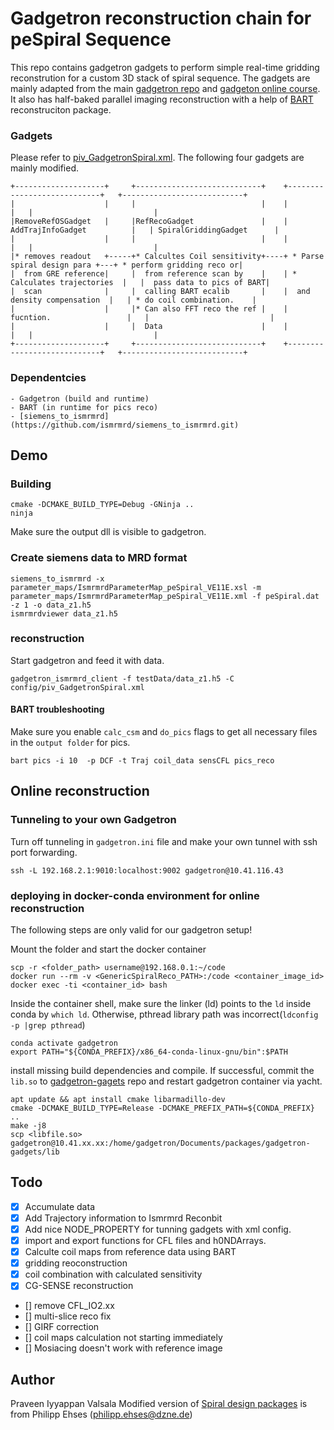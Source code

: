 # Gadgetron reconstruction chain for peSpiral Sequence
This repo contains gadgetron gadgets to perform simple real-time gridding reconstrution for a custom 3D stack of spiral sequence. The gadgets are mainly adapted from the main [gadgetron repo](https://github.com/gadgetron/gadgetron.git) and [gadgeton online course](https://github.com/gadgetron/GadgetronOnlineClass/tree/master/Courses/Day4/Lecture1). It also has half-baked parallel imaging reconstruction with a help of [BART](https://github.com/mrirecon/bart.git) reconstruciton package.

### Gadgets
Please refer to [piv_GadgetronSpiral.xml](config/piv_GadgetronSpiral.xml). The following four gadgets are mainly modified.
```
+--------------------+     +----------------------------+    +----------------------------+   +---------------------------+
|                    |     |                            |    |                            |   |                           |
|RemoveRefOSGadget   |     |RefRecoGadget               |    | AddTrajInfoGadget          |   | SpiralGriddingGadget      |
|                    |     |                            |    |                            |   |                           |
|* removes readout   +-----+* Calcultes Coil sensitivity+----+ * Parse spiral design para +---+ * perform gridding reco or|
|  from GRE reference|     |  from reference scan by    |    | * Calculates trajectories  |   |  pass data to pics of BART|
|  scan              |     |  calling BART ecalib       |    |  and density compensation  |   | * do coil combination.    |
|                    |     |* Can also FFT reco the ref |    |  fucntion.                 |   |                           |
|                    |     |  Data                      |    |                            |   |                           |
+--------------------+     +----------------------------+    +----------------------------+   +---------------------------+

```
### Dependentcies
    - Gadgetron (build and runtime)
    - BART (in runtime for pics reco)
    - [siemens_to_ismrmrd] (https://github.com/ismrmrd/siemens_to_ismrmrd.git)

## Demo 

### Building
```
cmake -DCMAKE_BUILD_TYPE=Debug -GNinja ..
ninja
```
Make sure the output dll is visible to gadgetron. 

### Create siemens data to MRD format
```
siemens_to_ismrmrd -x parameter_maps/IsmrmrdParameterMap_peSpiral_VE11E.xsl -m parameter_maps/IsmrmrdParameterMap_peSpiral_VE11E.xml -f peSpiral.dat -z 1 -o data_z1.h5
ismrmrdviewer data_z1.h5 
```
### reconstruction
Start gadgetron and feed it with data.
```
gadgetron_ismrmrd_client -f testData/data_z1.h5 -C config/piv_GadgetronSpiral.xml 
```

#### BART troubleshooting
Make sure you enable `calc_csm` and `do_pics` flags to get all necessary files in the `output folder` for pics.
```
bart pics -i 10  -p DCF -t Traj coil_data sensCFL pics_reco

```

## Online reconstruction

### Tunneling to your own Gadgetron
Turn off tunneling in `gadgetron.ini` file and make your own tunnel with ssh port forwarding. 
```
ssh -L 192.168.2.1:9010:localhost:9002 gadgetron@10.41.116.43
```

### deploying in docker-conda environment for online reconstruction
The following steps are only valid for our gadgetron setup!

Mount the folder and start the docker container
```
scp -r <folder_path> username@192.168.0.1:~/code
docker run --rm -v <GenericSpiralReco_PATH>:/code <container_image_id>
docker exec -ti <container_id> bash
```
Inside the container shell, make sure the linker (ld) points to the `ld` inside conda by `which ld`. Otherwise, pthread library path was incorrect(`ldconfig -p |grep pthread`)
```
conda activate gadgetron
export PATH="${CONDA_PREFIX}/x86_64-conda-linux-gnu/bin":$PATH
```
install missing build dependencies and compile. If successful, commit the `lib.so` to [gadgetron-gagets]() repo and restart gadgetron container via yacht.
```
apt update && apt install cmake libarmadillo-dev
cmake -DCMAKE_BUILD_TYPE=Release -DCMAKE_PREFIX_PATH=${CONDA_PREFIX} ..
make -j8
scp <libfile.so> gadgetron@10.41.xx.xx:/home/gadgetron/Documents/packages/gadgetron-gadgets/lib
```

## Todo  
- [x]  Accumulate data
- [x]  Add Trajectory information to Ismrmrd Reconbit
- [x]  Add nice NODE_PROPERTY for tunning gadgets with xml config.
- [x]  import and export functions for CFL files and h0NDArrays.
- [x]  Calculte coil maps from reference data using BART
- [x]  gridding reoconstruction
- [x]  coil combination with calculated sensitivity
- [x]  CG-SENSE reconstruction
- []  remove CFL_IO2.xx 
- []  multi-slice reco fix
- []  GIRF correction
- []  coil maps calculation not starting immediately
- []  Mosiacing doesn't work with reference image

## Author
Praveen Iyyappan Valsala
Modified version of [Spiral design packages](https://github.com/mrphysics-bonn/spiraltraj.git) is from Philipp Ehses (philipp.ehses@dzne.de)
